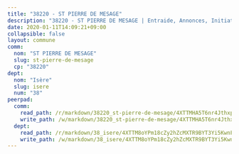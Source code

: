 ```yaml
---
title: "38220 - ST PIERRE DE MESAGE"
description: "38220 - ST PIERRE DE MESAGE | Entraide, Annonces, Initiatives"
date: 2020-01-11T14:09:21+09:00
collapsible: false
layout: commune
comm:
  nom: "ST PIERRE DE MESAGE"
  slug: st-pierre-de-mesage
  cp: "38220"
dept:
  nom: "Isère"
  slug: isere
  num: "38"
peerpad:
  comm:
    read_path: /r/markdown/38220_st-pierre-de-mesage/4XTTMHA5T6nr4Jthxp7kEkVHs4XaKbKs5w9SsKyLv69ekqhiW
    write_path: /w/markdown/38220_st-pierre-de-mesage/4XTTMHA5T6nr4Jthxp7kEkVHs4XaKbKs5w9SsKyLv69ekqhiW-K3TgUbXUQHeCXmf98TcY8GJ3BTERHVkcsnEsQUdpWxMgjQA2daEyYaFyHtmo8T6sYU27RPrAhoWm9S2qmahEw2i3drWEaCP4Hi6hfC14Tm9NUfFFSbg7w4ETBfQetzEqKYPgCvtn
  dept:
    read_path: /r/markdown/38_isere/4XTTM8oYPm18cZy2hZcMXTR9BYT3Yi5KwnFvpXu1TXaRq7Q3V
    write_path: /w/markdown/38_isere/4XTTM8oYPm18cZy2hZcMXTR9BYT3Yi5KwnFvpXu1TXaRq7Q3V-K3TgUoSzs2JpJwfbzBvgU8N95mHo7JXz7NbEctNRM3EDb2iYHA4maKm3pRQwmboULLPnLFTEhRgTawPTWpmxTxKbTwDgAEzA9tUHjpudQTWdKWfdVSegAo77eCwhXTaVG7AyUZEs
---
```


